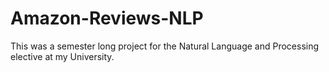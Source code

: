 # Amazon-Reviews-NLP
This was a semester long project for the Natural Language and Processing elective at my University.
